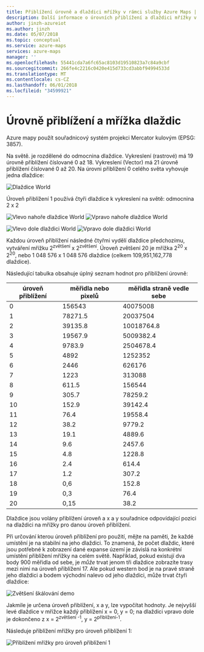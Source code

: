 ```yaml
---
title: Přiblížení úrovně a dlaždici mřížky v rámci služby Azure Maps | Microsoft Docs
description: Další informace o úrovních přiblížení a dlaždici mřížky v rámci služby Azure Maps
author: jinzh-azureiot
ms.author: jinzh
ms.date: 05/07/2018
ms.topic: conceptual
ms.service: azure-maps
services: azure-maps
manager: ''
ms.openlocfilehash: 55441cda7a6fc65ac8103d19510823a7c84a9cbf
ms.sourcegitcommit: 266fe4c2216c0420e415d733cd3abbf94994533d
ms.translationtype: MT
ms.contentlocale: cs-CZ
ms.lasthandoff: 06/01/2018
ms.locfileid: "34599921"
---
```

# <a name="zoom-levels-and-tile-grid"></a>Úrovně přiblížení a mřížka dlaždic
Azure mapy použít souřadnicový systém projekci Mercator kulovým (EPSG: 3857).

Na světě. je rozdělené do odmocnina dlaždice. Vykreslení (rastrové) má 19 úrovně přiblížení číslované 0 až 18. Vykreslení (Vector) má 21 úrovně přiblížení číslované 0 až 20. Na úrovni přiblížení 0 celého světa vyhovuje jedna dlaždice:

![Dlaždice World](./media/zoom-levels-and-tile-grid/world0.png)

Úroveň přiblížení 1 používá čtyři dlaždice k vykreslení na světě: odmocnina 2 x 2

![Vlevo nahoře dlaždice World](./media/zoom-levels-and-tile-grid/world1a.png)     ![Vpravo nahoře dlaždice World](./media/zoom-levels-and-tile-grid/world1c.png) 

![Vlevo dole dlaždici World](./media/zoom-levels-and-tile-grid/world1b.png)     ![Vpravo dole dlaždici World](./media/zoom-levels-and-tile-grid/world1d.png) 


Každou úroveň přiblížení následné čtyřmi vydělí dlaždice předchozímu, vytváření mřížku 2<sup>zvětšení</sup> x 2<sup>zvětšení</sup>. Úroveň zvětšení 20 je mřížka 2<sup>20</sup> x 2<sup>20</sup>, nebo 1 048 576 x 1 048 576 dlaždice (celkem 109,951,162,778 dlaždice).

Následující tabulka obsahuje úplný seznam hodnot pro přiblížení úrovně:

|úroveň přiblížení|měřidla nebo pixelů|měřidla straně vedle sebe|
|--- |--- |--- |
|0|156543|40075008|
|1|78271.5|20037504|
|2|39135.8|10018764.8|
|3|19567.9|5009382.4|
|4|9783.9|2504678.4|
|5|4892|1252352|
|6|2446|626176|
|7|1223|313088|
|8|611.5|156544|
|9|305.7|78259.2|
|10|152.9|39142.4|
|11|76.4|19558.4|
|12|38.2|9779.2|
|13|19.1|4889.6|
|14|9.6|2457.6|
|15|4.8|1228.8|
|16|2.4|614.4|
|17|1.2|307.2|
|18|0,6|152.8|
|19|0,3|76.4|
|20|0,15|38.2|

Dlaždice jsou volány přiblížení úroveň a x a y souřadnice odpovídající pozici na dlaždici na mřížky pro danou úroveň přiblížení.

Při určování kterou úroveň přiblížení pro použití, mějte na paměti, že každé umístění je na stabilní na jeho dlaždici. To znamená, že počet dlaždic, které jsou potřebné k zobrazení dané expanse území je závislá na konkrétní umístění přiblížení mřížky na celém světě. Například, pokud existují dva body 900 měřidla od sebe, je *může* trvat jenom tři dlaždice zobrazíte trasy mezi nimi na úroveň přiblížení 17. Ale pokud western bod je na pravé straně jeho dlaždici a bodem východní nalevo od jeho dlaždici, může trvat čtyři dlaždice:

![Zvětšení škálování demo](./media/zoom-levels-and-tile-grid/zoomdemo_scaled.png) 

Jakmile je určena úroveň přiblížení, x a y, lze vypočítat hodnoty. Je nejvyšší levé dlaždice v mřížce každý přiblížení x = 0, y = 0; na dlaždici vpravo dole je dokončeno z x = 2<sup>zvětšení -1</sup>, y = 2<sup>přiblížení-1</sup>.

Následuje přiblížení mřížky pro úroveň přiblížení 1:

![Přiblížení mřížky pro úroveň přiblížení 1](./media/zoom-levels-and-tile-grid/api_x_y.png)

